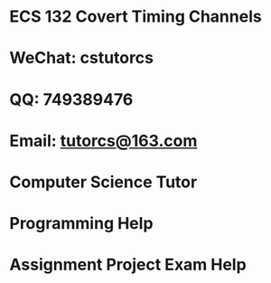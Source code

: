 # ECS 132 Covert Timing Channels
# WeChat: cstutorcs

# QQ: 749389476

# Email: tutorcs@163.com

# Computer Science Tutor

# Programming Help

# Assignment Project Exam Help
